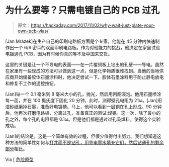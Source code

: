 # 为什么要等？只需电镀自己的 PCB 过孔

> 原文：<https://hackaday.com/2017/11/02/why-wait-just-plate-your-own-pcb-vias/>

[Jan Mrázek]在生产自己的印刷电路板方面是个专家。他能在 45 分钟内快速制作出一个 6/6 密耳的双面印刷电路板。作为对他能力的挑战，他决定在家里试验电镀通孔 PCB，因为有时候你真的等不及中国来交货。

这里的关键是让一个不导电的表面——在一片覆铜板上钻出的孔壁——导电。虽然在家里有一些现成的方法可以做到这一点，但是化学物质很难找到。当他的当地供应商开始储备胶体石墨涂料时，他决定尝试一下。胶体石墨涂料用于防止静电放电和修复不工作的遥控按钮。

[Jan]钻一个 0.1 毫米到 8 毫米大小的孔，抛光，然后用丙酮浸泡。他用石墨喷涂每一面，并在 100 摄氏度下固化 20 分钟。此时，测得壁孔电阻为 21ω。[Jan]用湿砂纸磨掉石墨，准备好电镀槽。马上，他可以看到一层铜在孔上形成。90 分钟后，他再次打磨电路板，分离过孔，准备真正的测试:焊锡。这一次，除了最小的孔之外，每个孔的电阻都是 0.1ω。但是他们都是通过过孔吸焊料，使得这个实验成功。

[Jan]的结论是，这是一个简单有效的过程，但很少值得付出努力。我们想知道这种方法的简单性如何与[打井而不是钻孔，用导电墨水填充它们，然后钻通孔的剩余部分](https://hackaday.com/2015/11/23/easier-pcb-vias-using-conductive-drill-bit/)相比。

Via [ [危险原型](http://dangerousprototypes.com/blog/2017/10/30/diy-through-hole-plating-of-pcbs/)